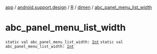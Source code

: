 [app](../../../index.md) / [android.support.design](../../index.md) / [R](../index.md) / [dimen](index.md) / [abc_panel_menu_list_width](./abc_panel_menu_list_width.md)

# abc_panel_menu_list_width

`static val abc_panel_menu_list_width: `[`Int`](https://kotlinlang.org/api/latest/jvm/stdlib/kotlin/-int/index.html)
`static val abc_panel_menu_list_width: `[`Int`](https://kotlinlang.org/api/latest/jvm/stdlib/kotlin/-int/index.html)
